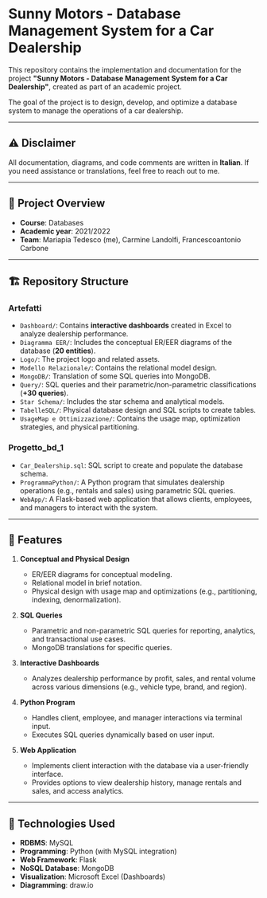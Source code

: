 # Sunny Motors - Database Management System for a Car Dealership

This repository contains the implementation and documentation for the project **"Sunny Motors - Database Management System for a Car Dealership"**, created as part of an academic project. 

The goal of the project is to design, develop, and optimize a database system to manage the operations of a car dealership.

---

## ⚠️ Disclaimer
All documentation, diagrams, and code comments are written in **Italian**. If you need assistance or translations, feel free to reach out to me.

---

## 📘 Project Overview

- **Course**: Databases
- **Academic year**: 2021/2022
- **Team**: Mariapia Tedesco (me), Carmine Landolfi, Francescoantonio Carbone

---

## 🏗️ Repository Structure

### **Artefatti**
- `Dashboard/`: Contains **interactive dashboards** created in Excel to analyze dealership performance.
- `Diagramma EER/`: Includes the conceptual ER/EER diagrams of the database (**20 entities**).
- `Logo/`: The project logo and related assets.
- `Modello Relazionale/`: Contains the relational model design.
- `MongoDB/`: Translation of some SQL queries into MongoDB.
- `Query/`: SQL queries and their parametric/non-parametric classifications (**+30 queries**).
- `Star Schema/`: Includes the star schema and analytical models.
- `TabelleSQL/`: Physical database design and SQL scripts to create tables.
- `UsageMap e Ottimizzazione/`: Contains the usage map, optimization strategies, and physical partitioning.

### **Progetto_bd_1**
- `Car_Dealership.sql`: SQL script to create and populate the database schema.
- `ProgrammaPython/`: A Python program that simulates dealership operations (e.g., rentals and sales) using parametric SQL queries.
- `WebApp/`: A Flask-based web application that allows clients, employees, and managers to interact with the system.

---

## 🚀 Features

1. **Conceptual and Physical Design**
   - ER/EER diagrams for conceptual modeling.
   - Relational model in brief notation.
   - Physical design with usage map and optimizations (e.g., partitioning, indexing, denormalization).

2. **SQL Queries**
   - Parametric and non-parametric SQL queries for reporting, analytics, and transactional use cases.
   - MongoDB translations for specific queries.

3. **Interactive Dashboards**
   - Analyzes dealership performance by profit, sales, and rental volume across various dimensions (e.g., vehicle type, brand, and region).

4. **Python Program**
   - Handles client, employee, and manager interactions via terminal input.
   - Executes SQL queries dynamically based on user input.

5. **Web Application**
   - Implements client interaction with the database via a user-friendly interface.
   - Provides options to view dealership history, manage rentals and sales, and access analytics.

---

## 🔧 Technologies Used

- **RDBMS**: MySQL
- **Programming**: Python (with MySQL integration)
- **Web Framework**: Flask
- **NoSQL Database**: MongoDB
- **Visualization**: Microsoft Excel (Dashboards)
- **Diagramming**: draw.io
